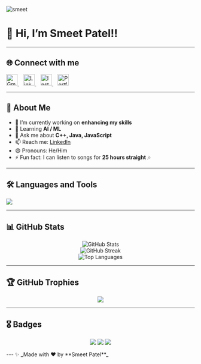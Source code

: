 ![smeet](https://user-images.githubusercontent.com/60186652/97124496-5411a180-1756-11eb-8a99-d0a132663b22.gif)

# 👋 Hi, I’m **Smeet Patel!!**  

---

## 🌐 Connect with me  
<p align="left">
  <a href="mailto:smeetpatel2530@gmail.com">
    <img src="https://skillicons.dev/icons?i=gmail" width="30" alt="Gmail"/>
  </a>&nbsp;&nbsp;
  <a href="https://www.linkedin.com/in/smeet-patel-22b67a193/">
    <img src="https://skillicons.dev/icons?i=linkedin" width="30" alt="LinkedIn"/>
  </a>&nbsp;&nbsp;
  <a href="https://www.instagram.com/smeetpatel_1804/">
    <img src="https://skillicons.dev/icons?i=instagram" width="30" alt="Instagram"/>
  </a>&nbsp;&nbsp;
  <a href="https://smeetpatel2530.github.io/CV-Upgraded/">
    <img src="https://skillicons.dev/icons?i=devto" width="30" alt="Portfolio"/>
  </a>
</p>

---

## 🚀 About Me  
- 🔭 I’m currently working on **enhancing my skills**  
- 🌱 Learning **AI / ML**  
- 💬 Ask me about **C++, Java, JavaScript**  
- 📫 Reach me: [LinkedIn](https://www.linkedin.com/in/smeet-patel-22b67a193/)  
- 😄 Pronouns: He/Him  
- ⚡ Fun fact: I can listen to songs for **25 hours straight** 🎶  

---

## 🛠️ Languages and Tools  
<p align="left">
  <img src="https://skillicons.dev/icons?i=java,androidstudio,kotlin,html,css,vscode,js,bootstrap,nodejs,mysql,mongodb,react,git,github" />
</p>

---

## 📊 GitHub Stats  
<p align="center">
  <img src="https://github-readme-stats.vercel.app/api?username=smeetpatel2530&theme=tokyonight&show_icons=true" alt="GitHub Stats" />
  <br/>
  <img src="https://github-readme-streak-stats.herokuapp.com/?user=smeetpatel2530&theme=tokyonight" alt="GitHub Streak"/>
  <br/>
  <img src="https://github-readme-stats.vercel.app/api/top-langs/?username=smeetpatel2530&theme=radical&layout=compact" alt="Top Languages" />
</p>

---

## 🏆 GitHub Trophies  
<p align="center">
  <img src="https://github-profile-trophy.vercel.app/?username=smeetpatel2530&theme=tokyonight&no-frame=true&margin-w=5&margin-h=5" />
</p>

---

## 🎖 Badges  
<p align="center">
  <img src="https://komarev.com/ghpvc/?username=smeetpatel2530&color=blue&style=flat-square&label=Profile+Views" />
  <img src="https://img.shields.io/github/followers/smeetpatel2530?style=social" />
  <img src="https://img.shields.io/github/stars/smeetpatel2530?style=social" />
</p>
---
✨ _Made with ❤️ by **Smeet Patel**_
